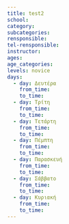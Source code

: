 ```yaml
---
title: test2
school:
category:
subcategories:
rensponsible:
tel-rensponsible:
instructor:
ages:
age_categories:
levels: novice
days:
  - day: Δευτέρα
    from_time:
    to_time:
  - day: Τρίτη
    from_time:
    to_time:
  - day: Τετάρτη
    from_time:
    to_time:
  - day: Πέμπτη
    from_time:
    to_time:
  - day: Παρασκευή
    from_time:
    to_time:
  - day: Σάββατο
    from_time:
    to_time:
  - day: Κυριακή
    from_time:
    to_time:
---
```

